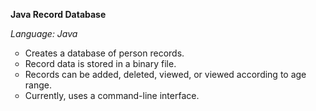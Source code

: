<b>Java Record Database</b>

<i>Language: Java</i>
<ul style="list-style-type:circle">
<li>Creates a database of person records.</li>
<li>Record data is stored in a binary file.</li>
<li>Records can be added, deleted, viewed, or viewed according to age range.</li>
<li>Currently, uses a command-line interface.</li>
</ul>
